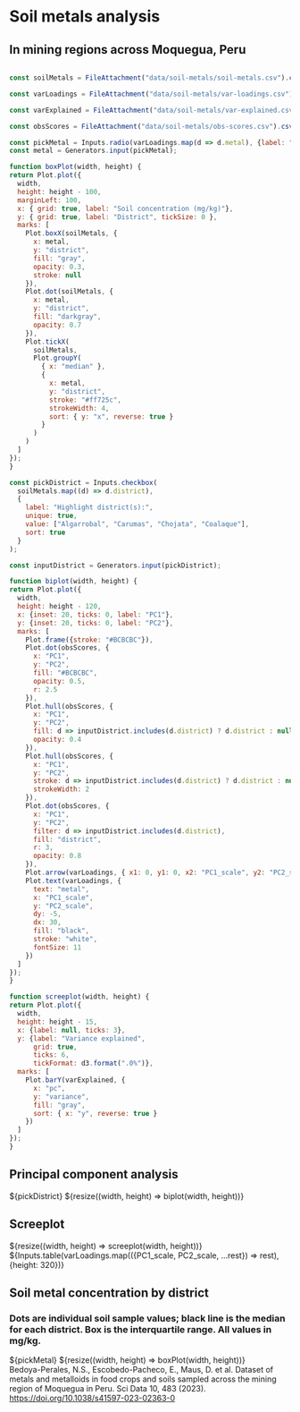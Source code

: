 # Soil metals analysis
## In mining regions across Moquegua, Peru

```js

const soilMetals = FileAttachment("data/soil-metals/soil-metals.csv").csv({typed: true});

const varLoadings = FileAttachment("data/soil-metals/var-loadings.csv").csv({typed: true});

const varExplained = FileAttachment("data/soil-metals/var-explained.csv").csv({typed: true});

const obsScores = FileAttachment("data/soil-metals/obs-scores.csv").csv({typed: true});
```

```js
const pickMetal = Inputs.radio(varLoadings.map(d => d.metal), {label: "Pick metal:", value: "aluminum"});
const metal = Generators.input(pickMetal);
```


```js
function boxPlot(width, height) {
return Plot.plot({
  width, 
  height: height - 100,
  marginLeft: 100,
  x: { grid: true, label: "Soil concentration (mg/kg)"},
  y: { grid: true, label: "District", tickSize: 0 },
  marks: [
    Plot.boxX(soilMetals, {
      x: metal,
      y: "district",
      fill: "gray",
      opacity: 0.3,
      stroke: null
    }),
    Plot.dot(soilMetals, {
      x: metal,
      y: "district",
      fill: "darkgray",
      opacity: 0.7
    }),
    Plot.tickX(
      soilMetals,
      Plot.groupY(
        { x: "median" },
        {
          x: metal,
          y: "district",
          stroke: "#ff725c",
          strokeWidth: 4,
          sort: { y: "x", reverse: true }
        }
      )
    )
  ]
});
}
```

```js
const pickDistrict = Inputs.checkbox(
  soilMetals.map((d) => d.district),
  {
    label: "Highlight district(s):",
    unique: true,
    value: ["Algarrobal", "Carumas", "Chojata", "Coalaque"],
    sort: true
  }
);

const inputDistrict = Generators.input(pickDistrict);
```


```js
function biplot(width, height) {
return Plot.plot({
  width,
  height: height - 120,
  x: {inset: 20, ticks: 0, label: "PC1"},
  y: {inset: 20, ticks: 0, label: "PC2"},
  marks: [
    Plot.frame({stroke: "#BCBCBC"}),
    Plot.dot(obsScores, {
      x: "PC1",
      y: "PC2",
      fill: "#BCBCBC",
      opacity: 0.5,
      r: 2.5
    }),
    Plot.hull(obsScores, {
      x: "PC1",
      y: "PC2",
      fill: d => inputDistrict.includes(d.district) ? d.district : null,
      opacity: 0.4
    }),
    Plot.hull(obsScores, {
      x: "PC1",
      y: "PC2",
      stroke: d => inputDistrict.includes(d.district) ? d.district : null,
      strokeWidth: 2
    }),
    Plot.dot(obsScores, {
      x: "PC1",
      y: "PC2",
      filter: d => inputDistrict.includes(d.district),
      fill: "district",
      r: 3,
      opacity: 0.8
    }),
    Plot.arrow(varLoadings, { x1: 0, y1: 0, x2: "PC1_scale", y2: "PC2_scale" }),
    Plot.text(varLoadings, {
      text: "metal",
      x: "PC1_scale",
      y: "PC2_scale",
      dy: -5,
      dx: 30,
      fill: "black",
      stroke: "white",
      fontSize: 11
    })
  ]
});
}
```

```js
function screeplot(width, height) {
return Plot.plot({
  width,
  height: height - 15,
  x: {label: null, ticks: 3},
  y: {label: "Variance explained",  
      grid: true, 
      ticks: 6,
      tickFormat: d3.format(".0%")},
  marks: [
    Plot.barY(varExplained, {
      x: "pc",
      y: "variance",
      fill: "gray",
      sort: { x: "y", reverse: true }
    })
  ]
});
}
```

<div class="grid grid-cols-4" style="grid-auto-rows: 145px;">
  <div class="card grid-colspan-2 grid-rowspan-4">
    <h2>Principal component analysis</h2>
    ${pickDistrict}
    ${resize((width, height) => biplot(width, height))}
  </div>
  <div class="card grid-colspan-2 grid-rowspan-2">
    <h2>Screeplot</h2>
    ${resize((width, height) => screeplot(width, height))}
  </div>
  <div class="card grid-colspan-2 grid-rowspan-2" style="padding: 0">
    ${Inputs.table(varLoadings.map(({PC1_scale, PC2_scale, ...rest}) => rest), {height: 320})}
  </div>
</div>

<div class="grid grid-cols-4" style="grid-auto-rows: 160px;">
  <div class="card grid-colspan-4 grid-rowspan-3">
    <h2>Soil metal concentration by district</h2>
    <h3>Dots are individual soil sample values; black line is the median for each district. Box is the interquartile range. All values in mg/kg.</h3>
    ${pickMetal}
    ${resize((width, height) => boxPlot(width, height))}
  </div>
</div>

  <div class="note" label="Data">Bedoya-Perales, N.S., Escobedo-Pacheco, E., Maus, D. et al. Dataset of metals and metalloids in food crops and soils sampled across the mining region of Moquegua in Peru. Sci Data 10, 483 (2023). <a href="https://doi.org/10.1038/s41597-023-02363-0">https://doi.org/10.1038/s41597-023-02363-0</a></div>

